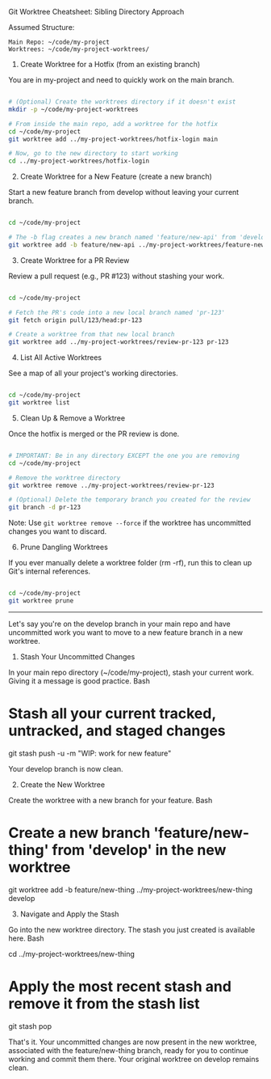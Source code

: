 Git Worktree Cheatsheet: Sibling Directory Approach

Assumed Structure:

    Main Repo: ~/code/my-project
    Worktrees: ~/code/my-project-worktrees/

1. Create Worktree for a Hotfix (from an existing branch)

You are in my-project and need to quickly work on the main branch.
```Bash

# (Optional) Create the worktrees directory if it doesn't exist
mkdir -p ~/code/my-project-worktrees

# From inside the main repo, add a worktree for the hotfix
cd ~/code/my-project
git worktree add ../my-project-worktrees/hotfix-login main

# Now, go to the new directory to start working
cd ../my-project-worktrees/hotfix-login
```

2. Create Worktree for a New Feature (create a new branch)

Start a new feature branch from develop without leaving your current branch.
```Bash

cd ~/code/my-project

# The -b flag creates a new branch named 'feature/new-api' from 'develop'
git worktree add -b feature/new-api ../my-project-worktrees/feature-new-api develop
```

3. Create Worktree for a PR Review

Review a pull request (e.g., PR #123) without stashing your work.
```Bash

cd ~/code/my-project

# Fetch the PR's code into a new local branch named 'pr-123'
git fetch origin pull/123/head:pr-123

# Create a worktree from that new local branch
git worktree add ../my-project-worktrees/review-pr-123 pr-123
```

4. List All Active Worktrees

See a map of all your project's working directories.
```Bash

cd ~/code/my-project
git worktree list
```

5. Clean Up & Remove a Worktree

Once the hotfix is merged or the PR review is done.
```Bash

# IMPORTANT: Be in any directory EXCEPT the one you are removing
cd ~/code/my-project

# Remove the worktree directory
git worktree remove ../my-project-worktrees/review-pr-123

# (Optional) Delete the temporary branch you created for the review
git branch -d pr-123
```

Note: Use `git worktree remove --force` if the worktree has uncommitted changes you want to discard.

6. Prune Dangling Worktrees

If you ever manually delete a worktree folder (rm -rf), run this to clean up Git's internal references.
```Bash

cd ~/code/my-project
git worktree prune
```

---

 Let's say you're on the develop branch in your main repo and have uncommitted work you want to move to a new feature branch in a new worktree.

1. Stash Your Uncommitted Changes

In your main repo directory (~/code/my-project), stash your current work. Giving it a message is good practice.
Bash

# Stash all your current tracked, untracked, and staged changes
git stash push -u -m "WIP: work for new feature"

Your develop branch is now clean.

2. Create the New Worktree

Create the worktree with a new branch for your feature.
Bash

# Create a new branch 'feature/new-thing' from 'develop' in the new worktree
git worktree add -b feature/new-thing ../my-project-worktrees/new-thing develop

3. Navigate and Apply the Stash

Go into the new worktree directory. The stash you just created is available here.
Bash

cd ../my-project-worktrees/new-thing

# Apply the most recent stash and remove it from the stash list
git stash pop

That's it. Your uncommitted changes are now present in the new worktree, associated with the feature/new-thing branch, ready for you to continue working and commit them there. Your original worktree on develop remains clean.

